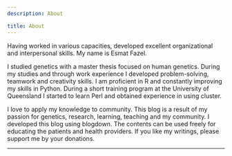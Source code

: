 ```yaml
---
description: About

title: About
---
```


Having worked in various capacities, developed excellent organizational and interpersonal skills. My name is Esmat Fazel. 

I studied genetics with a master thesis focused on human genetics. During my studies and through work experience I developed problem-solving, teamwork and creativity skills. I am proficient in R and constantly improving my skills in Python. During a short training program at the University of Queensland I started to learn Perl and obtained experience in using cluster. 

I love to apply my knowledge to community. This blog is a result of my passion for genetics, research, learning, teaching and my community. I developed this blog using blogdown. The contents can be used freely for educating the patients and health providers. 
If you like my writings, please support me by your donations.


---




